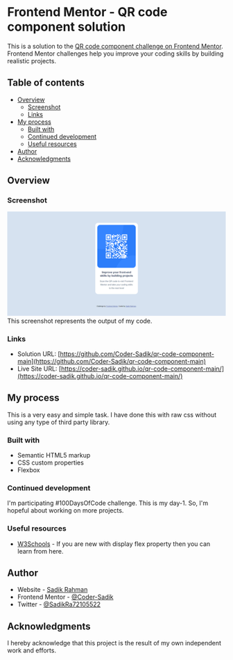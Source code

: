 # Frontend Mentor - QR code component solution

This is a solution to the [QR code component challenge on Frontend Mentor](https://www.frontendmentor.io/challenges/qr-code-component-iux_sIO_H). Frontend Mentor challenges help you improve your coding skills by building realistic projects.

## Table of contents

- [Overview](#overview)
  - [Screenshot](#screenshot)
  - [Links](#links)
- [My process](#my-process)
  - [Built with](#built-with)
  - [Continued development](#continued-development)
  - [Useful resources](#useful-resources)
- [Author](#author)
- [Acknowledgments](#acknowledgments)


## Overview

### Screenshot

![](./screenshot.png)
This screenshot represents the output of my code.

### Links

- Solution URL: [https://github.com/Coder-Sadik/qr-code-component-main](https://github.com/Coder-Sadik/qr-code-component-main)
- Live Site URL: [https://coder-sadik.github.io/qr-code-component-main/](https://coder-sadik.github.io/qr-code-component-main/)

## My process

This is a very easy and simple task. I have done this with raw css without using any type of third party library.

### Built with

- Semantic HTML5 markup
- CSS custom properties
- Flexbox

### Continued development

I'm participating #100DaysOfCode challenge. This is my day-1. So, I'm hopeful about working on more projects.

### Useful resources

- [W3Schools](https://www.w3schools.com/css/css3_flexbox_container.asp) - If you are new with display flex property then you can learn from here.

## Author

- Website - [Sadik Rahman](https://github.com/Coder-Sadik)
- Frontend Mentor - [@Coder-Sadik](https://www.frontendmentor.io/profile/Coder-Sadik)
- Twitter - [@SadikRa72105522](https://x.com/SadikRa72105522)

## Acknowledgments

I hereby acknowledge that this project is the result of my own independent work and efforts.
